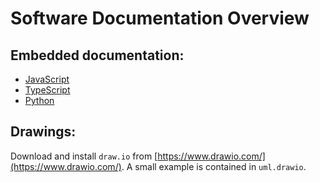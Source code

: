 # Software Documentation Overview

## Embedded documentation:

*  [JavaScript](./jsdoc/README.md)
*  [TypeScript](./tsdoc/README.md)
*  [Python](./python/README.md)

## Drawings:

Download and install `draw.io` from  [https://www.drawio.com/](https://www.drawio.com/). A small example is contained in `uml.drawio`.
